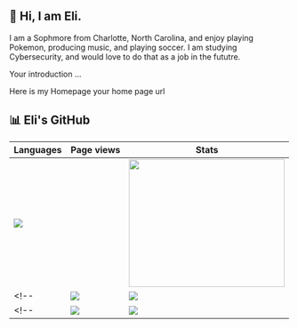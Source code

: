 ## 👋 Hi, I am Eli.

I am a Sophmore from Charlotte, North Carolina, and enjoy playing Pokemon, producing music, and playing soccer. I am studying Cybersecurity, and would love to do that as a job in the fututre.

Your introduction ...

Here is my Homepage your home page url</td>


## 📊 Eli's GitHub

|Languages |Page views|Stats|
|--------------|------------|------------|
|![](https://github-readme-stats.vercel.app/api/top-langs/?username=elijahorren&layout=compact&langs_count=8&theme=dark)|<script type="text/javascript" id="clstr_globe" src="//clustrmaps.com/globe.js?d=o8OVZBlR6VwusuhjV4r7MSlFM1Q3cuSsNP1Yg-zA_gE"> </script> |<a href="https://clustrmaps.com/site/1c7st"  title="ClustrMaps"><img src="https://www.clustrmaps.com/map_v2.png?d=Y3B6bfp__aiQSn4I4JkSipFUqc4h9sK5DYEEz5GRDgs&cl=ffffff" width="280" height="230" /></a>|![](https://github-readme-stats.vercel.app/api?username=elijahorren&count_private=true&show_icons=true&rank_icon=github&theme=dark&include_all_commits=true)|
<!--|![](https://github-readme-stats.vercel.app/api?username=xinxingwu-uk&count_private=true&show_icons=true&rank_icon=github&theme=dark&include_all_commits=true)|![](https://github-readme-stats.vercel.app/api/top-langs/?username=xinxingwu-uk&layout=compact&langs_count=8&theme=dark)|-->
<!--|![](https://github-profile-summary-cards.vercel.app/api/cards/profile-details?username=xinxingwu-uk&theme=tokyonight)|![](https://clustrmaps.com/map_v2.png?cl=ffffff&w=400&t=n&d=Y3B6bfp__aiQSn4I4JkSipFUqc4h9sK5DYEEz5GRDgs)|-->

